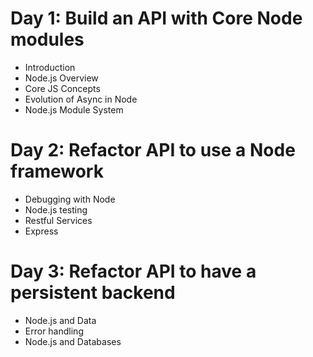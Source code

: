 # Day 1: Build an API with Core Node modules

- Introduction
- Node.js Overview
- Core JS  Concepts
- Evolution of Async in Node
- Node.js Module System

# Day 2: Refactor API to use a Node framework

- Debugging with Node
- Node.js testing
- Restful Services
- Express

# Day 3: Refactor API to have a persistent backend

- Node.js and Data
- Error handling
- Node.js and Databases